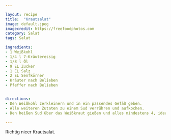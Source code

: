 ```yaml
---

layout: recipe
title:  "Krautsalat"
image: default.jpeg
imagecredit: https://freefoodphotos.com
category: Salat
tags: Salat

ingredients:
- 1 Weißkohl
- 1/4 l 7-Kräuteressig
- 1/8 l Öl
- 9 EL Zucker
- 1 EL Salz
- 2 EL Senfkörner
- Kräuter nach Belieben
- Pfeffer nach Belieben


directions:
- Den Weißkohl zerkleinern und in ein passendes Gefäß geben.
- Alle weiteren Zutaten zu einem Sud verrühren und aufkochen.
- Den heißen Sud über das Weißkraut gießen und alles mindestens 4, idealerweise 24 Stunden inkl. gelegentlichem Durchrühren durchziehen lassen.

---
```


Richtig nicer Krautsalat.
